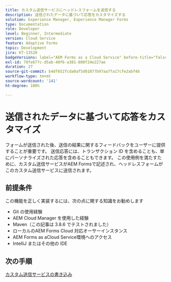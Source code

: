 ```yaml
---
title: カスタム送信サービスにヘッドレスフォームを送信する
description: 送信されたデータに基づいて応答をカスタマイズする
solution: Experience Manager, Experience Manager Forms
type: Documentation
role: Developer
level: Beginner, Intermediate
version: Cloud Service
feature: Adaptive Forms
topic: Development
jira: KT-13520
badgeVersions: label="AEM Forms as a Cloud Service" before-title="false"
exl-id: 78fe677c-d5ab-40f6-a381-800f24e227ae
duration: 27
source-git-commit: b4df652fcda0af5d01077b97aa7fa17cfe2abf4b
workflow-type: tm+mt
source-wordcount: '141'
ht-degree: 100%

---
```


# 送信されたデータに基づいて応答をカスタマイズ

フォームが送信された後、送信の結果に関するフィードバックをユーザーに提供することが重要です。 送信応答には、トランザクション ID を含めることも、単にパーソナライズされた応答を含めることもできます。 この使用例を満たすために、カスタム送信サービスがAEM Formsで記述され、ヘッドレスフォームがこのカスタム送信サービスに送信されます。

## 前提条件

この機能を正しく実装するには、次の点に関する知識をお勧めします

* Git の使用経験
* AEM Cloud Manager を使用した経験
* Maven（この記事は 3.8.6 でテストされました）
* ローカルのAEM Forms Cloud 対応オーサーインスタンス
* AEM Forms as aCloud Service環境へのアクセス
* IntelliJ またはその他の IDE


## 次の手順

[カスタム送信サービスの書き込み](./custom-submit-service.md)
